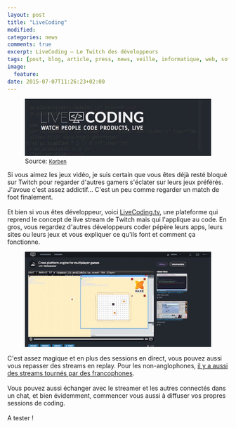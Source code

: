 ```yaml
---
layout: post
title: "LiveCoding"
modified:
categories: news
comments: true
excerpt: LiveCoding – Le Twitch des développeurs
tags: [post, blog, article, press, news, veille, informatique, web, software, hardware, logiciel, livecoding, twitch]
image:
  feature:
date: 2015-07-07T11:26:23+02:00
---
```


<figure>
	<img src="../images/livecoding/livecoding.jpg">
	Source: <small><a href="http://korben.info/livecoding-le-twitch-des-developpeurs.html">Korben</a></small> 
</figure>

Si vous aimez les jeux vidéo, je suis certain que vous êtes déjà resté bloqué sur Twitch pour regarder d'autres gamers s'éclater sur leurs jeux préférés. J'avoue c'est assez addictif... C'est un peu comme regarder un match de foot finalement.
<br>
<br>
Et bien si vous êtes développeur, voici <a href="https://www.livecoding.tv/">LiveCoding.tv</a>, une plateforme qui reprend le concept de live stream de Twitch mais qui l'applique au code. En gros, vous regardez d'autres développeurs coder pépère leurs apps, leurs sites ou leurs jeux et vous expliquer ce qu'ils font et comment ça fonctionne.

<figure>
	<img src="../images/livecoding/coding.jpg">
</figure>

C'est assez magique et en plus des sessions en direct, vous pouvez aussi vous repasser des streams en replay. Pour les non-anglophones, <a href="https://www.livecoding.tv/videos/?language=french">il y a aussi des streams tournés par des francophones</a>.
<br>
<br>
Vous pouvez aussi échanger avec le streamer et les autres connectés dans un chat, et bien évidemment, commencer vous aussi à diffuser vos propres sessions de coding.
<br>
<br>
A tester !

